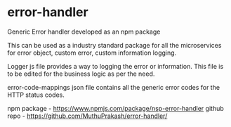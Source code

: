 # error-handler

Generic Error handler developed as an npm package

This can be used as a industry standard package for all the microservices for error object, custom error, custom information logging.

Logger js file provides a way to logging the error or information. This file is to be edited for the business logic as per the need.

error-code-mappings json file contains all the generic error codes for the HTTP status codes.

npm package - https://www.npmjs.com/package/nsp-error-handler 
github repo - https://github.com/MuthuPrakash/error-handler/
